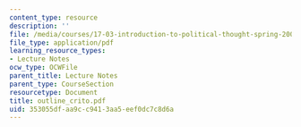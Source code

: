 ```yaml
---
content_type: resource
description: ''
file: /media/courses/17-03-introduction-to-political-thought-spring-2004/353055dfaa9cc9413aa5eef0dc7c8d6a_outline_crito.pdf
file_type: application/pdf
learning_resource_types:
- Lecture Notes
ocw_type: OCWFile
parent_title: Lecture Notes
parent_type: CourseSection
resourcetype: Document
title: outline_crito.pdf
uid: 353055df-aa9c-c941-3aa5-eef0dc7c8d6a
---
```

